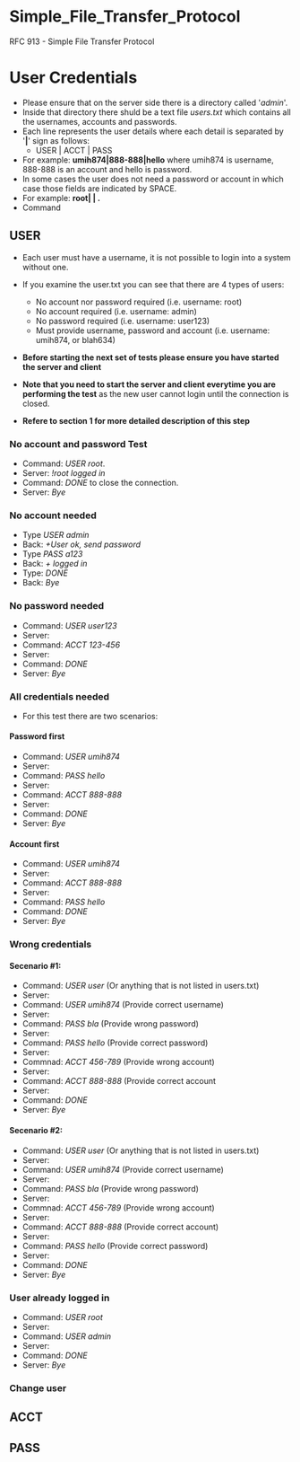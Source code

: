 # Simple_File_Transfer_Protocol
RFC 913 - Simple File Transfer Protocol

# User Credentials
- Please ensure that on the server side there is a directory called '_admin_'.
- Inside that directory there shuld be a text file _users.txt_ which contains all the usernames, accounts and passwords.
- Each line represents the user details where each detail is separated by '__|__' sign as follows:
  - USER | ACCT | PASS
- For example: __umih874|888-888|hello__ where umih874 is username, 888-888 is an account and hello is password.
- In some cases the user does not need a password or account in which case those fields are indicated by SPACE.
- For example: __root| | .__
- Command
## USER
- Each user must have a username, it is not possible to login into a system without one.
- If you examine the user.txt you can see that there are 4 types of users:
  - No account nor password required (i.e. username: root)
  - No account required (i.e. username: admin)
  - No password required (i.e. username: user123)
  - Must provide username, password and account (i.e. username: umih874, or blah634)

- __Before starting the next set of tests please ensure you have started the server and client__
- __Note that you need to start the server and client everytime you are performing the test__ as the new user cannot login until the connection is closed.
- __Refere to section 1 for more detailed description of this step__

### No account and password Test
- Command: _USER root_.
- Server: _!root logged in_
- Command: _DONE_ to close the connection.
- Server: _Bye_

### No account needed
- Type _USER admin_
- Back: _+User ok, send password_
- Type _PASS a123_
- Back: _+ logged in_
- Type: _DONE_
- Back: _Bye_

### No password needed
- Command: _USER user123_
- Server:
- Command: _ACCT 123-456_
- Server:
- Command: _DONE_
- Server: _Bye_

### All credentials needed
- For this test there are two scenarios:
#### Password first
- Command: _USER umih874_
- Server:
- Command: _PASS hello_
- Server: 
- Command: _ACCT 888-888_
- Server:
- Command: _DONE_
- Server: _Bye_
#### Account first
- Command: _USER umih874_
- Server:
- Command: _ACCT 888-888_
- Server:
- Command: _PASS hello_
- Command: _DONE_
- Server: _Bye_

### Wrong credentials
#### Secenario #1:
- Command: _USER user_ (Or anything that is not listed in users.txt)
- Server: 
- Command: _USER umih874_ (Provide correct username)
- Server:
- Command: _PASS bla_ (Provide wrong password)
- Server: 
- Command: _PASS hello_ (Provide correct password)
- Server:
- Commnad: _ACCT 456-789_ (Provide wrong account)
- Server:
- Command: _ACCT 888-888_ (Provide correct account
- Server:
- Command: _DONE_
- Server: _Bye_
#### Secenario #2:
- Command: _USER user_ (Or anything that is not listed in users.txt)
- Server: 
- Command: _USER umih874_ (Provide correct username)
- Server:
- Command: _PASS bla_ (Provide wrong password)
- Server:
- Commnad: _ACCT 456-789_ (Provide wrong account)
- Server:
- Command: _ACCT 888-888_ (Provide correct account)
- Server:
- Command: _PASS hello_ (Provide correct password)
- Server:
- Command: _DONE_
- Server: _Bye_

### User already logged in
- Command: _USER root_
- Server:
- Command: _USER admin_
- Server:
- Command: _DONE_
- Server: _Bye_

### 
### Change user 

## ACCT

## PASS
